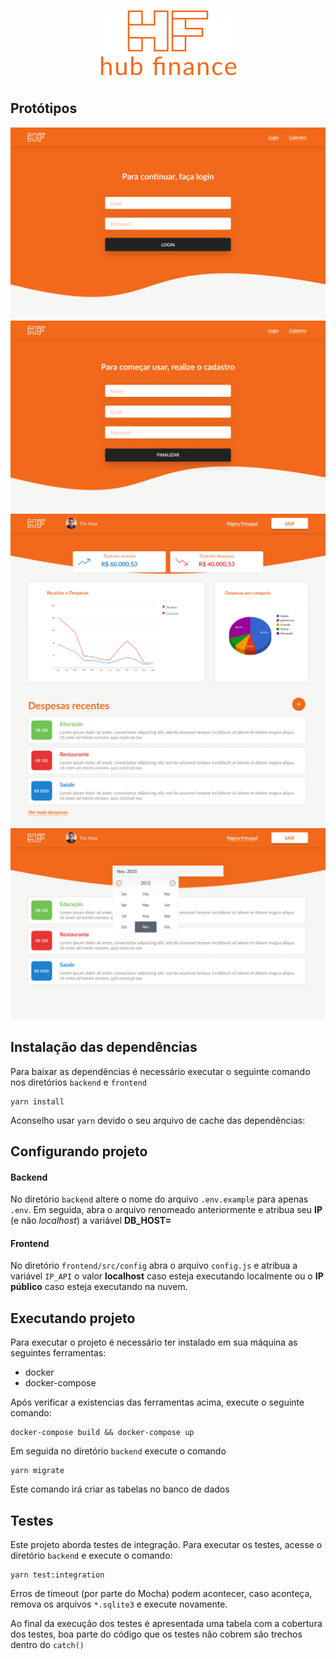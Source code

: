 <p align="center">
  <img src="logo.png" />
</p>

## Protótipos
<p align="center">
  <img src="prototipo/login.png" />
  <img src="prototipo/cadastro.png" />
  <img src="prototipo/home.png" />
  <img src="prototipo/lista.png" />
</p>

## Instalação das dependências
Para baixar as dependências é necessário executar
o seguinte comando nos diretórios `backend` e `frontend`
```
yarn install
```
Aconselho usar `yarn` devido o seu arquivo de cache das dependências:

## Configurando projeto
#### Backend
No diretório `backend` altere o nome do arquivo `.env.example` para apenas `.env`. Em seguida, abra o arquivo renomeado anteriormente e atribua seu **IP** (e não *localhost*) a variável **DB_HOST=**

#### Frontend
No diretório `frontend/src/config` abra o arquivo `config.js` e atribua a variável `IP_API` o valor **localhost** caso esteja executando localmente ou o **IP público** caso esteja executando na nuvem.

## Executando projeto
Para executar o projeto é necessário ter instalado em sua máquina as seguintes ferramentas:
- docker
- docker-compose

Após verificar a existencias das ferramentas acima, execute o seguinte comando:
```
docker-compose build && docker-compose up
```
Em seguida no diretório `backend` execute o comando
```
yarn migrate
```
Este comando irá criar as tabelas no banco de dados

## Testes
Este projeto aborda testes de integração. Para executar os testes, acesse o diretório `backend` e execute o comando:
```
yarn test:integration
```
Erros de timeout (por parte do Mocha) podem acontecer, caso aconteça, remova os arquivos `*.sqlite3` e execute novamente.

Ao final da execução dos testes é apresentada uma tabela com a cobertura dos testes, boa parte do código que os testes não cobrem são trechos dentro do `catch()`